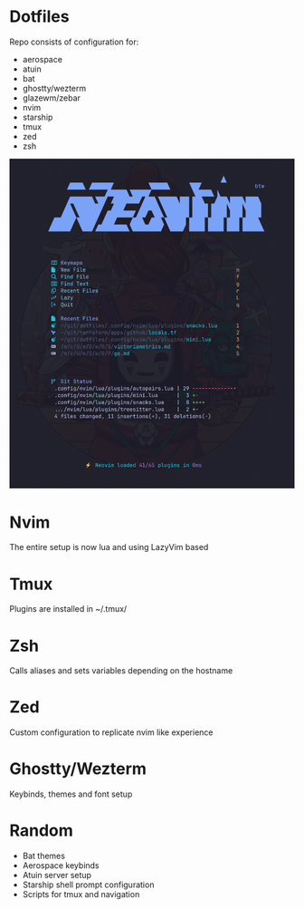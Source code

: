 # Dotfiles

Repo consists of configuration for:

- aerospace
- atuin
- bat
- ghostty/wezterm
- glazewm/zebar
- nvim
- starship
- tmux
- zed
- zsh

![dotfiles](dotfiles.png)

# Nvim
The entire setup is now lua and using LazyVim based

# Tmux
Plugins are installed in ~/.tmux/

# Zsh
Calls aliases and sets variables depending on the hostname

# Zed
Custom configuration to replicate nvim like experience

# Ghostty/Wezterm
Keybinds, themes and font setup

# Random
- Bat themes
- Aerospace keybinds
- Atuin server setup
- Starship shell prompt configuration
- Scripts for tmux and navigation
